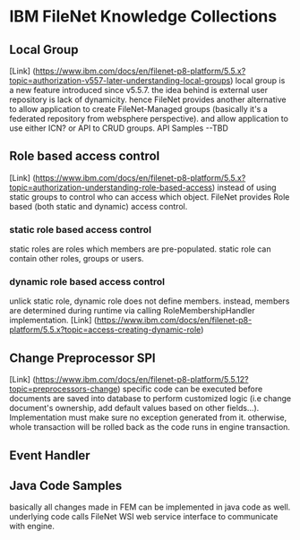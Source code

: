 # IBM FileNet Knowledge Collections
## Local Group
[Link] (https://www.ibm.com/docs/en/filenet-p8-platform/5.5.x?topic=authorization-v557-later-understanding-local-groups)
local group is a new feature introduced since v5.5.7. the idea behind is external user repository is lack of dynamicity. hence FileNet provides another alternative to allow application to create FileNet-Managed groups (basically it's a federated repository from websphere perspective).
and allow application to use either ICN? or API to CRUD groups. 
API Samples --TBD

## Role based access control
[Link] (https://www.ibm.com/docs/en/filenet-p8-platform/5.5.x?topic=authorization-understanding-role-based-access)
instead of using static groups to control who can access which object. FileNet provides Role based (both static and dynamic) access control. 
### static role based access control
static roles are roles which members are pre-populated. static role can contain other roles, groups or users.
### dynamic role based access control
unlick static role, dynamic role does not define members. instead, members are determined during runtime via calling RoleMembershipHandler implementation. [Link] (https://www.ibm.com/docs/en/filenet-p8-platform/5.5.x?topic=access-creating-dynamic-role)

## Change Preprocessor SPI
[Link] (https://www.ibm.com/docs/en/filenet-p8-platform/5.5.12?topic=preprocessors-change)
specific code can be executed before documents are saved into database to perform customized logic (i.e change document's ownership, add default values based on other fields...). Implementation must make sure no exception generated from it. otherwise, whole transaction will be rolled  back as the code runs in engine transaction. 

## Event Handler

## Java Code Samples
basically all changes made in FEM can be implemented in java code as well. underlying code calls FileNet WSI web service interface to communicate with engine. 



